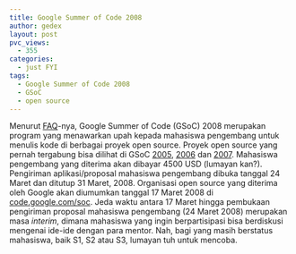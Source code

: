 ```yaml
---
title: Google Summer of Code 2008
author: gedex
layout: post
pvc_views:
  - 355
categories:
  - just FYI
tags:
  - Google Summer of Code 2008
  - GSoC
  - open source
---
```


Menurut [FAQ][1]-nya, Google Summer of Code (GSoC) 2008 merupakan program yang menawarkan upah kepada mahasiswa pengembang untuk menulis kode di berbagai proyek open source. Proyek open source yang pernah tergabung bisa dilihat di GSoC [2005][2], [2006][3] dan [2007][4]. Mahasiswa pengembang yang diterima akan dibayar 4500 USD (lumayan kan?). Pengiriman aplikasi/proposal mahasiswa pengembang dibuka tanggal 24 Maret dan ditutup 31 Maret, 2008. Organisasi open source yang diterima oleh Google akan diumumkan tanggal 17 Maret 2008 di [code.google.com/soc][5]. Jeda waktu antara 17 Maret hingga pembukaan pengiriman proposal mahasiswa pengembang (24 Maret 2008) merupakan masa *interim*, dimana mahasiswa yang ingin berpartisipasi bisa berdiskusi mengenai ide-ide dengan para mentor. Nah, bagi yang masih berstatus mahasiswa, baik S1, S2 atau S3, lumayan tuh untuk mencoba.

 [1]: http://code.google.com/soc/2008/faqs.html "Frequently Asked Question"
 [2]: http://code.google.com/soc/2005/
 [3]: http://code.google.com/soc/2006/
 [4]: http://code.google.com/soc/2007/
 [5]: http://code.google.com/soc/
